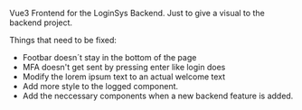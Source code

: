 Vue3 Frontend for the LoginSys Backend. Just to give a visual to the backend project.

Things that need to be fixed:

- Footbar doesn´t stay in the bottom of the page
- MFA doesn't get sent by pressing enter like login does
- Modify the lorem ipsum text to an actual welcome text
- Add more style to the logged component.
- Add the neccessary components when a new backend feature is added.
